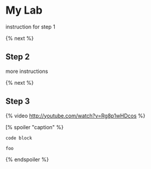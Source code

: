 # My Lab

instruction for step 1

{% next %}

## Step 2

more instructions

{% next %}

## Step 3

{% video http://youtube.com/watch?v=Rg8p1wHDcos %}


[% spoiler "caption" %}

```
code block
```

`foo`

{% endspoiler %}
